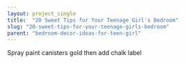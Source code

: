 ```yaml
---
layout: project_single
title:  "20 Sweet Tips for Your Teenage Girl's Bedroom"
slug: "20-sweet-tips-for-your-teenage-girls-bedroom"
parent: "bedroom-decor-ideas-for-teen-girl"
---
```

Spray paint canisters gold then add chalk label